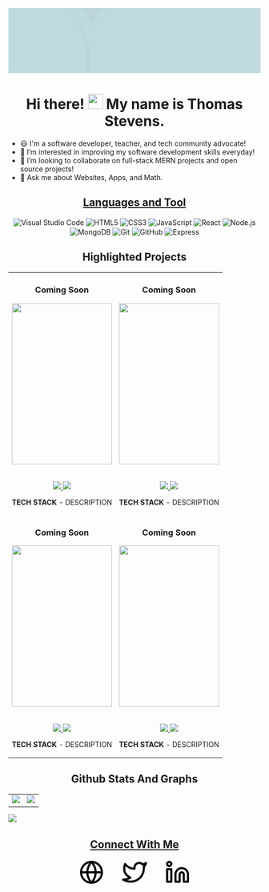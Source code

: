 ![alt text](https://github.com/ThomasAlanStevens/ThomasAlanStevens/blob/main/Github%20Cover.gif?raw=true)


<h1 align='center'>Hi there! <img src="https://github.com/sudnyeshtalekar/sudnyeshtalekar/blob/master/Assets/Hi.gif" width="30px" height="30px"> My name is Thomas Stevens.</h1>

- 😃 I'm a software developer, teacher, and tech community advocate!
- 👀 I’m interested in improving my software development skills everyday!
- 💞️ I’m looking to collaborate on full-stack MERN projects and open source projects!
- 💬 Ask me about Websites, Apps, and Math.

<h2 align='center'><u>Languages and Tool</u></h3>
<section align="center">
    <img align="center" alt="Visual Studio Code" width="8%" src="https://cdn.jsdelivr.net/gh/devicons/devicon/icons/vscode/vscode-original.svg"/>
    <img align="center" alt="HTML5" width="8%" src="https://cdn.jsdelivr.net/gh/devicons/devicon/icons/html5/html5-original.svg"/>
    <img align="center" alt="CSS3" width="8%" src="https://cdn.jsdelivr.net/gh/devicons/devicon/icons/css3/css3-original.svg"/>
    <img align="center" alt="JavaScript" width="8%" src="https://cdn.jsdelivr.net/gh/devicons/devicon/icons/javascript/javascript-original.svg"/>
    <img align="center" alt="React" width="8%" src="https://cdn.jsdelivr.net/gh/devicons/devicon/icons/react/react-original.svg"/>
    <img align="center" alt="Node.js" width="8%" src="https://cdn.jsdelivr.net/gh/devicons/devicon/icons/nodejs/nodejs-original.svg"/>
    <img align="center" alt="MongoDB" width="8%" src="https://cdn.jsdelivr.net/gh/devicons/devicon/icons/mongodb/mongodb-original.svg"/>
    <img align="center" alt="Git" width="8%" src="https://cdn.jsdelivr.net/gh/devicons/devicon/icons/git/git-original.svg"/>
    <img align="center" alt="GitHub" width="8%" src="https://user-images.githubusercontent.com/3369400/139448065-39a229ba-4b06-434b-bc67-616e2ed80c8f.png"/>
    <img align="center" alt="Express" width="18%" src="https://user-images.githubusercontent.com/97814431/170081210-73593c53-48ce-4ad1-bd96-d370c124cc2c.png">
</section>


<!--Project Section -->

<h2 align="center">Highlighted Projects </h2>
<div align="center">
    <table>
        <tr>
            <td width="50%">
                <h3 align="center" color="white">Coming Soon</h3>
                    <div align="center" >  
                    <a href='https://www.google.com'>
                    <img src="https://img.freepik.com/free-vector/neon-style-coming-soon-glowing-background-design_1017-25516.jpg?w=2000" alt="" height="322px" width="100%" />
                    </a>
                    <br>
                    <br>
                    <p>
                        <a href="https://www.google.com" target="_blank">
                            <img src="https://img.shields.io/badge/Code-lightgrey?style=for-the-badge&logo=github"/>
                        </a>  
                        <a href="https://www.google.com" target="_blank">
                            <img src="https://img.shields.io/badge/-website-green?style=for-the-badge&color=005da8"/>
                        </a>
                    </p>
                    <p><strong>TECH STACK</strong> - DESCRIPTION</p>
                </div>
            </td>
            <td width="50%">
                <h3 align="center" color="white">Coming Soon</h3>
                    <div align="center" >  
                    <a href='https://www.google.com'>
                    <img src="https://img.freepik.com/free-vector/neon-style-coming-soon-glowing-background-design_1017-25516.jpg?w=2000" alt="" height="322px" width="100%" />
                    </a>
                    <br>
                    <br>
                    <p>
                        <a href="https://www.google.com" target="_blank">
                            <img src="https://img.shields.io/badge/Code-lightgrey?style=for-the-badge&logo=github"/>
                        </a>  
                        <a href="https://www.google.com" target="_blank">
                            <img src="https://img.shields.io/badge/-website-green?style=for-the-badge&color=005da8"/>
                        </a>
                    </p>
                    <p><strong>TECH STACK</strong> - DESCRIPTION</p>
                </div>
            </td>
            <!-- <td width="50%">
                <h3 align="center" color="white">Naruto 2D Game Selector</h3>
                <div align="center" >  
                    <a href='#'> 
                    <img src="https://github.com/ssaryonjr/ssaryonjr/blob/main/ezgif.com-gif-maker.gif?raw=true" alt="Naruto Game" height="322px" width="100%" />
                    </a>
                    <br>
                    <br>
                    <p>
                    <a href="https://github.com/ssaryonjr/Naruto-Character-Selector/tree/main/Naruto.JS" target="_blank">
                    <img src="https://img.shields.io/badge/Code-lightgrey?style=for-the-badge&logo=github"/>
                    </a>  
                    <a href="https://narutobattlescreen-js.netlify.app/" target="_blank">
                    <img src="https://img.shields.io/badge/-website-green?style=for-the-badge&color=005da8"/>
                    </a>
                    </p>
                    <p><strong>JavaScript, CSS3, HTML5</strong> — Created a vanilla JavaScript application using sprites from Naruto. You are able to switch fighters by clicking in the character select box much like any classic PVP game!</p>
                </div>
            </td> -->
            <!-- <td width="50%">
                <h3 align="center" color="white">Samflix Movie Info.</h3>
                <div align="center" >  
                    <a href='https://ssjrmovieapi.netlify.app/'>
                    <img src="https://github.com/ssaryonjr/ssaryonjr/blob/main/ezgif.com-gif-maker%20(1).gif?raw=true" alt="" height="322px" width="100%" />
                    </a>
                    <br>
                    <br>
                    <p>
                    <a href="https://github.com/ssaryonjr" target="_blank">
                    <img src="https://img.shields.io/badge/Code-lightgrey?style=for-the-badge&logo=github"/>
                    </a>  
                    <a href="https://ssjrmovieapi.netlify.app/" target="_blank">
                    <img src="https://img.shields.io/badge/-website-green?style=for-the-badge&color=005da8"/>
                    </a>
                    </p>
                    <p><strong>JavaScript, Swiper.js, OMDb RESTful API</strong> — Dynamically rendered data from the OMDb API on the page using JavaScript and integrated it with swiper.js. Click the search icon in the navigation and look up your favorite movie!</p>
                </div>
            </td> -->
        </tr>
        <tr>
            <!-- <td width="50%">
                <h3 align="center" color="white">T&K Nigerian Restaurant</h3>
                    <div align="center">  
                    <a href='https://tandkrestaurant.netlify.app/'>
                    <img src="https://github.com/ssaryonjr/ssaryonjr/blob/main/ezgif.com-gif-maker%20(5).gif?raw=true" alt="Restaurant Website" height="322px" width="100%" />
                    </a>
                    <br>
                    <br>
                    <p>
                        <a href="https://github.com/ssaryonjr/T-K-Restaurant-" target="_blank">
                            <img src="https://img.shields.io/badge/Code-lightgrey?style=for-the-badge&logo=github"/>
                        </a>  
                        <a href="https://tandkrestaurant.netlify.app/" target="_blank">
                            <img src="https://img.shields.io/badge/-website-green?style=for-the-badge&color=005da8"/>
                        </a>
                    </p>
                    <p><strong>JavaScript, jQuery, Bootstrap, CSS3, HTML5</strong> — Designed and deployed a fully responsive desktop and mobile web interface for customers of T&K Restaurant to browse their menu and connect to Door Dash and place orders for delivery or pick up.</p>
                </div> 
            </td> -->
            <td width="50%">
                <h3 align="center" color="white">Coming Soon</h3>
                    <div align="center" >  
                    <a href='https://www.google.com'>
                    <img src="https://img.freepik.com/free-vector/neon-style-coming-soon-glowing-background-design_1017-25516.jpg?w=2000" alt="" height="322px" width="100%" />
                    </a>
                    <br>
                    <br>
                    <p>
                        <a href="https://www.google.com" target="_blank">
                            <img src="https://img.shields.io/badge/Code-lightgrey?style=for-the-badge&logo=github"/>
                        </a>  
                        <a href="https://www.google.com" target="_blank">
                            <img src="https://img.shields.io/badge/-website-green?style=for-the-badge&color=005da8"/>
                        </a>
                    </p>
                    <p><strong>TECH STACK</strong> - DESCRIPTION</p>
                </div>
            </td>
            <td width="50%">
                <h3 align="center" color="white">Coming Soon</h3>
                    <div align="center" >  
                    <a href='https://www.google.com'>
                    <img src="https://img.freepik.com/free-vector/neon-style-coming-soon-glowing-background-design_1017-25516.jpg?w=2000" alt="" height="322px" width="100%" />
                    </a>
                    <br>
                    <br>
                    <p>
                        <a href="https://www.google.com" target="_blank">
                            <img src="https://img.shields.io/badge/Code-lightgrey?style=for-the-badge&logo=github"/>
                        </a>  
                        <a href="https://www.google.com" target="_blank">
                            <img src="https://img.shields.io/badge/-website-green?style=for-the-badge&color=005da8"/>
                        </a>
                    </p>
                    <p><strong>TECH STACK</strong> - DESCRIPTION</p>
                </div>
            </td>
        </tr>
    </table>
</div>

<h2 align="center">Github Stats And Graphs</h2>
<table>
    <tr>
        <td width="50%">
            <img width="100%" src="http://github-readme-streak-stats.herokuapp.com?user=ThomasAlanStevens&hide_border=true&stroke=050E96&fire=8E1010&dates=00000077&sideLabels=050E96&currStreakLabel=050E96&currStreakNum=8E1010&ring=050E96&sideNums=8E1010">
        </td>
        <td width="50%">
            <img width="100%" src="https://github-readme-stats.vercel.app/api?username=ThomasAlanStevens&hide_border=true&hide=stars&text_color=050E96&icon_color=050E96&title_color=8E1010&include_all_commits=true&count_private=true&show_icon=true">
        </td>
    </tr>
</table>
<img src="https://activity-graph.herokuapp.com/graph?username=thomasalanstevens&bg_color=FFFFFF00&color=050E96&line=050E96&point=8E1010&hide_border=true&title_color=8E1010&include_all_commits=true&count_private=true">



<h2 align="center"><u>Connect With Me</u></h3>
<section align="center">
    <a href="https://stevenssoftwareservices.com"><img align="center" alt="Website" width="10%" src="./img/globe-light.svg"/></a>
    &nbsp;&nbsp;&nbsp;&nbsp;&nbsp;&nbsp;&nbsp;
    <a href="https://twitter.com/ThomasAlanStev"><img align="center" alt="Twitter" width="10%" src="./img/twitter-light.svg"/></a>
    &nbsp;&nbsp;&nbsp;&nbsp;&nbsp;&nbsp;&nbsp;
    <a href="https://www.linkedin.com/in/thomas-alan-stevens"><img align="center" alt="Linkedin" width="10%" src="./img/linkedin-light.svg"/></a>
</section>



